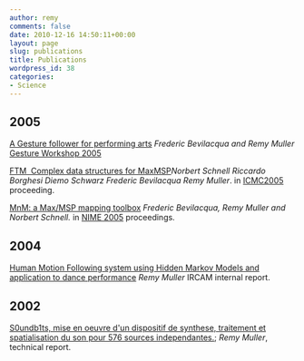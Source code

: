 ```yaml
---
author: remy
comments: false
date: 2010-12-16 14:50:11+00:00
layout: page
slug: publications
title: Publications
wordpress_id: 38
categories:
- Science
---
```


## 2005


[A Gesture follower for performing arts](http://mediatheque.ircam.fr/articles/textes/Bevilacqua05b/) _Frederic Bevilacqua and Remy Muller_ [Gesture Workshop 2005](http://www-valoria.univ-ubs.fr/gw2005/)

[FTM  Complex data structures for MaxMSP](http://recherche.ircam.fr/equipes/temps-reel/articles/ftm.icmc2005.pdf)_Norbert Schnell Riccardo Borghesi Diemo Schwarz Frederic Bevilacqua Remy Muller_. in [ICMC2005](http://www.icmc2005.org/) proceeding.

[MnM: a Max/MSP mapping toolbox](http://hct.ece.ubc.ca/nime/2005/proc/nime2005_085.pdf) _Frederic Bevilacqua, Remy Muller and Norbert Schnell._ in [NIME 2005](http://hct.ece.ubc.ca/nime/2005/) proceedings.


## 2004


[Human Motion Following system using Hidden Markov Models and application to dance performance](http://recherche.ircam.fr/equipes/temps-reel/movement/publications/muller-master.pdf) _Remy Muller_ IRCAM internal report.

<!---
## 2003


[Real Time Audio Plugin Architectures](http://recherche.ircam.fr/equipes/temps-reel/movement/muller/xspif/pluginarch.pdf) _Vincent Goudard and Remy Muller_ IRCAM internal report.

[XSPIF: developper guide](http://recherche.ircam.fr/equipes/temps-reel/movement/muller/xspif/devguide.pdf) _Vincent Goudard and Remy Muller_ IRCAM internal report.

[XSPIF: user guide](http://recherche.ircam.fr/equipes/temps-reel/movement/muller/xspif/userguide.pdf) _Vincent Goudard and Remy Muller_ IRCAM internal report.
-->

## 2002


[S0undb1ts, mise en oeuvre d'un dispositif de synthese, traitement et spatialisation du son pour 576 sources independantes.](http://articles.ircam.fr/index.php?Action=ShowArticle&IdArticle=1126&ViewType=1); _Remy Muller_, technical report.
